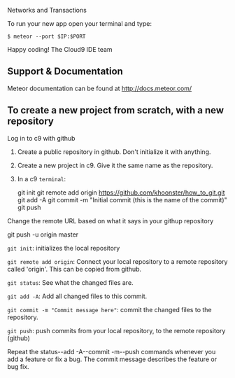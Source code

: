 Networks and Transactions

To run your new app open your terminal and type:
   
    $ meteor --port $IP:$PORT


Happy coding!
The Cloud9 IDE team

## Support & Documentation

Meteor documentation can be found at http://docs.meteor.com/

## To create a new project from scratch, with a new repository
Log in to c9 with github
1. Create a public repository in github. Don't initialize it with anything.
2. Create a new project in c9. Give it the same name as the repository. 
3. In a c9 `terminal`:

    git init
    git remote add origin https://github.com/khoonster/how_to_git.git
    git add -A
    git commit -m "Initial commit (this is the name of the commit)"
    git push


Change the remote URL based on what it says in your githup repository

git push -u origin master

`git init`: 
    initializes the local repository

`git remote add origin`: 
    Connect your local repository to a remote repository called 'origin'.
    This can be copied from github.

`git status`: 
    See what the changed files are.
    
`git add -A`: 
    Add all changed files to this commit.

`git commit -m "Commit message here"`:
    commit the changed files to the repository.
    
`git push`:
    push commits from your local repository, to the remote repository (github)

Repeat the status--add -A--commit -m--push commands whenever you add a feature or fix a bug.
The commit message describes the feature or bug fix.


